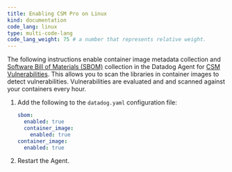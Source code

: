 ```yaml
---
title: Enabling CSM Pro on Linux
kind: documentation
code_lang: linux
type: multi-code-lang
code_lang_weight: 75 # a number that represents relative weight. 
---
```


The following instructions enable container image metadata collection and [Software Bill of Materials (SBOM)][1] collection in the Datadog Agent for [CSM Vulnerabilities][2]. This allows you to scan the libraries in container images to detect vulnerabilities. Vulnerabilities are evaluated and and scanned against your containers every hour.

1. Add the following to the `datadog.yaml` configuration file:

    ```yaml
    sbom:
      enabled: true
      container_image:
        enabled: true
    container_image:
      enabled: true
    ```

2. Restart the Agent.

[1]: https://www.cisa.gov/sbom
[2]: /security/vulnerabilities